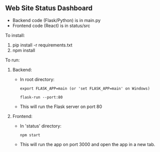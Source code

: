 ## Web Site Status Dashboard

* Backend code (Flask/Python) is in main.py
* Frontend code (React) is in status/src

To install:
1. pip install -r requirements.txt
2. npm install

To run:
1. Backend:
     - In root directory:

           export FLASK_APP=main (or 'set FLASK_APP=main' on Windows)

           flask-run --port:80
    - This will run the Flask server on port 80

2. Frontend:
     - In 'status' directory:

           npm start

    - This will run the app on port 3000 and open the app in a new tab.
